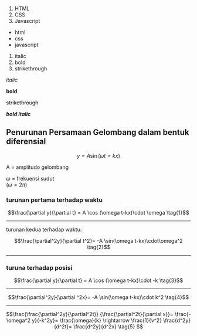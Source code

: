 1. HTML
2. CSS
3. Javascript

- html
- css
- javascript

1. italic
2. bold
3. strikethrough

_italic_

**bold**

~~strikethrough~~

_**bold italic**_

## Penurunan Persamaan Gelombang dalam bentuk diferensial

```math
y=A \sin (\omega t = kx)
```

A = amplitudo gelombang

$\omega$ = frekuensi sudut  
($\omega = 2\pi$)

### turunan pertama terhadap waktu

```math
\frac{\partial y}{\partial t} = A
\cos (\omega t-kx)\cdot \omega
\tag{1}
```
---

turunan kedua terhadap waktu:

```math
\frac{\partial^2y}{\partial t^2}= 
-A \sin(\omega t-kx)\cdot\omega^2
\tag{2}
```
---

### turuna terhadap posisi

```math
\frac{\partial y}{\partial t} = A
\cos (\omega t-kx)\cdot -k
\tag{3}
```
---

```math
\frac{\partial^2y}{\partial ^2x}= 
-A \sin(\omega t-kx)\cdot k^2
\tag{4}
```
---
```math
\frac{\frac{\partial^2y}{\partial^2t}}
{\frac{\partial^2t}{\partial x}}= 
\frac{-\omega^2 y}{-k^2y}= 
\frac{\omega}{k}
\rightarrow
\frac{1}{v^2} 
\frac{d^2y}{d^2t}= 
\frac{d^2y}{d^2x}
\tag{5}